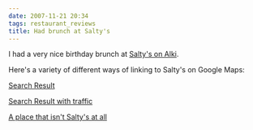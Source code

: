 ```yaml
---
date: 2007-11-21 20:34
tags: restaurant_reviews
title: Had brunch at Salty's
---
```


I had a very nice birthday brunch at [Salty's on
Alki](http://maps.google.com/?q=Salty%27s%20Alki).

Here's a variety of
different ways of linking to Salty's on Google Maps:

[Search
Result](http://maps.google.com/?ie=UTF8&cd=1&ll=47.227029,-122.527771&spn=2.378105,2.666931&z=9&iwloc=A&om=1)

[Search Result with
traffic](http://maps.google.com/maps?q=salty%27s+alki&sll=37.0625,-95.677068&sspn=84.608181,85.341797&ie=UTF8&cd=1&ll=47.227029,-122.527771&spn=2.378105,2.666931&z=9&iwloc=A&om=1&layer=t)

[A place that isn't Salty's at
all](http://maps.google.com/maps?mrestrict=xhtmlonly&site=maps&q=4021+ridge+st+fair+oaks+ca+95628)
